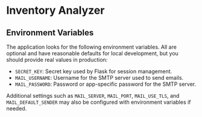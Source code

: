 # Inventory Analyzer

## Environment Variables

The application looks for the following environment variables.  All are
optional and have reasonable defaults for local development, but you
should provide real values in production:

- `SECRET_KEY`: Secret key used by Flask for session management.
- `MAIL_USERNAME`: Username for the SMTP server used to send emails.
- `MAIL_PASSWORD`: Password or app-specific password for the SMTP server.

Additional settings such as `MAIL_SERVER`, `MAIL_PORT`, `MAIL_USE_TLS`,
and `MAIL_DEFAULT_SENDER` may also be configured with environment
variables if needed.
